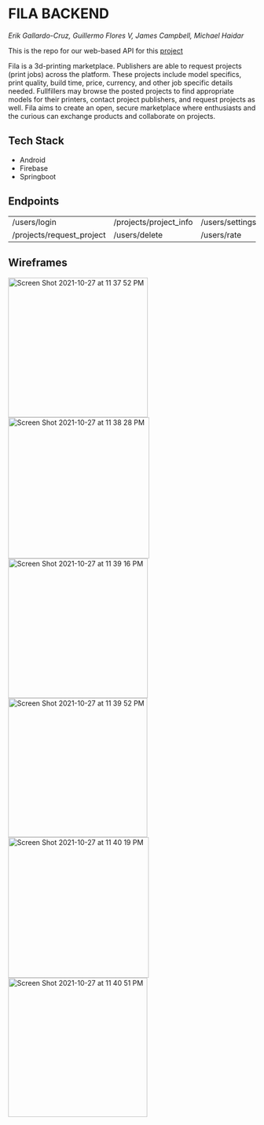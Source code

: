 # FILA BACKEND
*Erik Gallardo-Cruz, Guillermo Flores V, James Campbell, Michael Haidar*

This is the repo for our web-based API for this [project](https://github.com/jscampbell43/Project_3_Frontend_Team_12)

Fila is a 3d-printing marketplace. Publishers are able to request projects (print jobs) across the platform. 
These projects include model specifics, print quality, build time, price, currency, and other job specific details needed.
Fullfillers may browse the posted projects to find appropriate models for their printers, contact project publishers, and request projects as well.
Fila aims to create an open, secure marketplace where enthusiasts and the curious can exchange products and collaborate on projects.

## Tech Stack
- Android
- Firebase
- Springboot 

## Endpoints
<table border="0">
 <tr>
 
 </tr>
 <tr>
    <td>/users/login</td>
    <td>/projects/project_info</td>
    <td>/users/settings</td>
    <td>/users/profile</td>
 </tr>
 <tr>
    <td>/projects/request_project</td>
    <td>/users/delete</td>
    <td>/users/rate</td>
    <td>/users/accept_project</td>
 </tr>
</table>

## Wireframes

<img width="284" alt="Screen Shot 2021-10-27 at 11 37 52 PM" src="https://user-images.githubusercontent.com/54544186/139200440-a343fbd8-df22-42c7-a198-a276b43eea4b.png"> <img width="287" alt="Screen Shot 2021-10-27 at 11 38 28 PM" src="https://user-images.githubusercontent.com/54544186/139200516-707332a0-669a-4ae3-a748-fba059394590.png"> <img width="284" alt="Screen Shot 2021-10-27 at 11 39 16 PM" src="https://user-images.githubusercontent.com/54544186/139200622-a174f1ec-2bdf-4052-97c6-97a1821544c9.png"> <img width="283" alt="Screen Shot 2021-10-27 at 11 39 52 PM" src="https://user-images.githubusercontent.com/54544186/139200706-d842c35f-d5e4-416b-b5c0-79b2202bc56f.png"> 
<img width="286" alt="Screen Shot 2021-10-27 at 11 40 19 PM" src="https://user-images.githubusercontent.com/54544186/139200761-93a28d01-f185-43ed-9aa5-7ad65506836a.png"> <img width="283" alt="Screen Shot 2021-10-27 at 11 40 51 PM" src="https://user-images.githubusercontent.com/54544186/139200838-b57639d5-f630-4df3-acb5-39044aee94a3.png">




